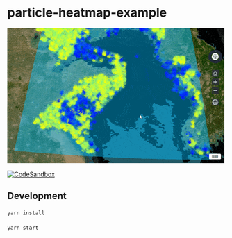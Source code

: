# particle-heatmap-example

![particle-heatmap-example](/pictures/carbon.gif)

[![CodeSandbox](https://codesandbox.io/static/img/play-codesandbox.svg)](https://codesandbox.io/p/github/hongfaqiu/particle-heatmap-example/main)

## Development

```bash
yarn install

yarn start
```
